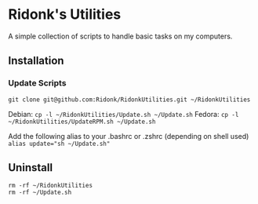 # Ridonk\'s Utilities

A simple collection of scripts to handle basic tasks on my computers.

## Installation

### Update Scripts
`git clone git@github.com:Ridonk/RidonkUtilities.git ~/RidonkUtilities`

Debian: `cp -l ~/RidonkUtilities/Update.sh ~/Update.sh`
Fedora: `cp -l ~/RidonkUtilities/UpdateRPM.sh ~/Update.sh`

Add the following alias to your .bashrc or .zshrc (depending on shell used)
`alias update="sh ~/Update.sh"`

## Uninstall

```
rm -rf ~/RidonkUtilities
rm -rf ~/Update.sh
```
